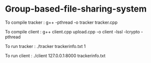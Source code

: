 # Group-based-file-sharing-system

To compile tracker : g++ -pthread -o tracker tracker.cpp

To compile client  : g++ client.cpp upload.cpp -o client -lssl -lcrypto -pthread

To run tracker : ./tracker trackerinfo.txt 1

To run client : ./client 127.0.0.1:8000 trackerinfo.txt
